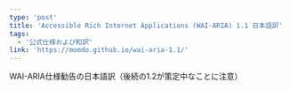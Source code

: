 ```yaml
---
type: 'post'
title: 'Accessible Rich Internet Applications (WAI-ARIA) 1.1 日本語訳'
tags:
  - '公式仕様および和訳'
link: 'https://momdo.github.io/wai-aria-1.1/'
---
```

WAI-ARIA仕様勧告の日本語訳（後続の1.2が策定中なことに注意）